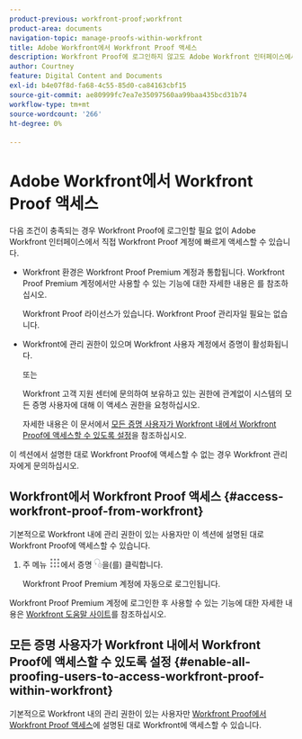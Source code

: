 ```yaml
---
product-previous: workfront-proof;workfront
product-area: documents
navigation-topic: manage-proofs-within-workfront
title: Adobe Workfront에서 Workfront Proof 액세스
description: Workfront Proof에 로그인하지 않고도 Adobe Workfront 인터페이스에서 직접 Workfront Proof 계정에 빠르게 액세스할 수 있습니다.
author: Courtney
feature: Digital Content and Documents
exl-id: b4e07f8d-fa68-4c55-85d0-ca84163cbf15
source-git-commit: ae80999fc7ea7e35097560aa99baa435bcd31b74
workflow-type: tm+mt
source-wordcount: '266'
ht-degree: 0%

---
```


# Adobe Workfront에서 Workfront Proof 액세스

다음 조건이 충족되는 경우 Workfront Proof에 로그인할 필요 없이 Adobe Workfront 인터페이스에서 직접 Workfront Proof 계정에 빠르게 액세스할 수 있습니다.

* Workfront 환경은 Workfront Proof Premium 계정과 통합됩니다. Workfront Proof Premium 계정에서만 사용할 수 있는 기능에 대한 자세한 내용은 를 참조하십시오.

  Workfront Proof 라이선스가 있습니다. Workfront Proof 관리자일 필요는 없습니다.

* Workfront에 관리 권한이 있으며 Workfront 사용자 계정에서 증명이 활성화됩니다.

  또는

  Workfront 고객 지원 센터에 문의하여 보유하고 있는 권한에 관계없이 시스템의 모든 증명 사용자에 대해 이 액세스 권한을 요청하십시오.

  자세한 내용은 이 문서에서 [모든 증명 사용자가 Workfront 내에서 Workfront Proof에 액세스할 수 있도록 설정](#enable-all-proofing-users-to-access-workfront-proof-within-workfront)을 참조하십시오.

이 섹션에서 설명한 대로 Workfront Proof에 액세스할 수 없는 경우 Workfront 관리자에게 문의하십시오.

## Workfront에서 Workfront Proof 액세스 {#access-workfront-proof-from-workfront}

기본적으로 Workfront 내에 관리 권한이 있는 사용자만 이 섹션에 설명된 대로 Workfront Proof에 액세스할 수 있습니다. 

1. 주 메뉴 ![](assets/main-menu-icon.png)에서 증명 ![](assets/proofing-main-menu.png)을(를) 클릭합니다.

   Workfront Proof Premium 계정에 자동으로 로그인됩니다.

Workfront Proof Premium 계정에 로그인한 후 사용할 수 있는 기능에 대한 자세한 내용은 [Workfront 도움말 사이트](https://support.workfront.com)를 참조하십시오.

## 모든 증명 사용자가 Workfront 내에서 Workfront Proof에 액세스할 수 있도록 설정 {#enable-all-proofing-users-to-access-workfront-proof-within-workfront}

기본적으로 Workfront 내의 관리 권한이 있는 사용자만 [Workfront Proof에서 Workfront Proof 액세스](#access-workfront-proof-from-workfront)에 설명된 대로 Workfront에 액세스할 수 있습니다.
